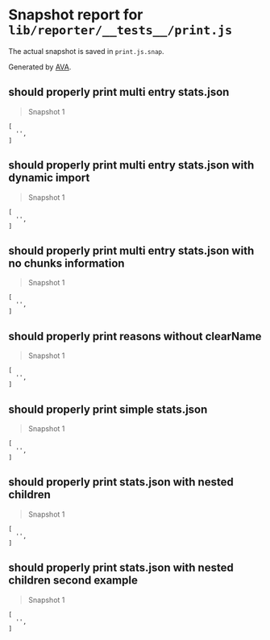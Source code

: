 # Snapshot report for `lib/reporter/__tests__/print.js`

The actual snapshot is saved in `print.js.snap`.

Generated by [AVA](https://avajs.dev).

## should properly print multi entry stats.json

> Snapshot 1

    [
      '',
    ]

## should properly print multi entry stats.json with dynamic import

> Snapshot 1

    [
      '',
    ]

## should properly print multi entry stats.json with no chunks information

> Snapshot 1

    [
      '',
    ]

## should properly print reasons without clearName

> Snapshot 1

    [
      '',
    ]

## should properly print simple stats.json

> Snapshot 1

    [
      '',
    ]

## should properly print stats.json with nested children

> Snapshot 1

    [
      '',
    ]

## should properly print stats.json with nested children second example

> Snapshot 1

    [
      '',
    ]

